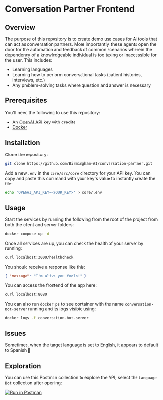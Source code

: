 # Conversation Partner Frontend

## Overview

The purpose of this repository is to create demo use cases for AI tools that can act as conversation partners. More
importantly, these agents open the door for the automation and feedback of common scenarios wherein the dependency of a
knowledgeable individual is too taxing or inaccessible for the user. This includes:

- Learning languages
- Learning how to perform conversational tasks (patient histories, interviews, etc.)
- Any problem-solving tasks where question and answer is necessary

## Prerequisites

You'll need the following to use this repository:

- An [OpenAI API](https://platform.openai.com/docs/quickstart) key with credits
- [Docker](https://docs.docker.com/engine/install/)

## Installation

Clone the repository:

```bash
git clone https://github.com/Birmingham-AI/conversation-partner.git
```

Add a new `.env` in the `core/src/core` directory for your API key. You can copy and paste this command with your key's
value to instantly create the file:

```bash
echo 'OPENAI_API_KEY=<YOUR_KEY>' > core/.env
```

## Usage

Start the services by running the following from the root of the project from both the client and server folders:

```bash
docker compose up -d
```

Once all services are up, you can check the health of your server by running:

```bash
curl localhost:3000/healthcheck
```

You should receive a response like this:

```json
{ "message": "I'm alive you fools!" }
```

You can access the frontend of the app here:

```bash
curl localhost:8080
```

You can also run `docker ps` to see container with the name `conversation-bot-server` running and its logs visible
using:

```bash
docker logs -f conversation-bot-server
```

## Issues

Sometimes, when the target language is set to English, it appears to default to Spanish 🤷  

## Exploration

You can use this Postman collection to explore the API; select the `Language Bot` collection after opening:

[![Run in Postman](https://run.pstmn.io/button.svg)](https://www.postman.com/mission-observer-40442015/workspace/bhm-ai-engineering)

